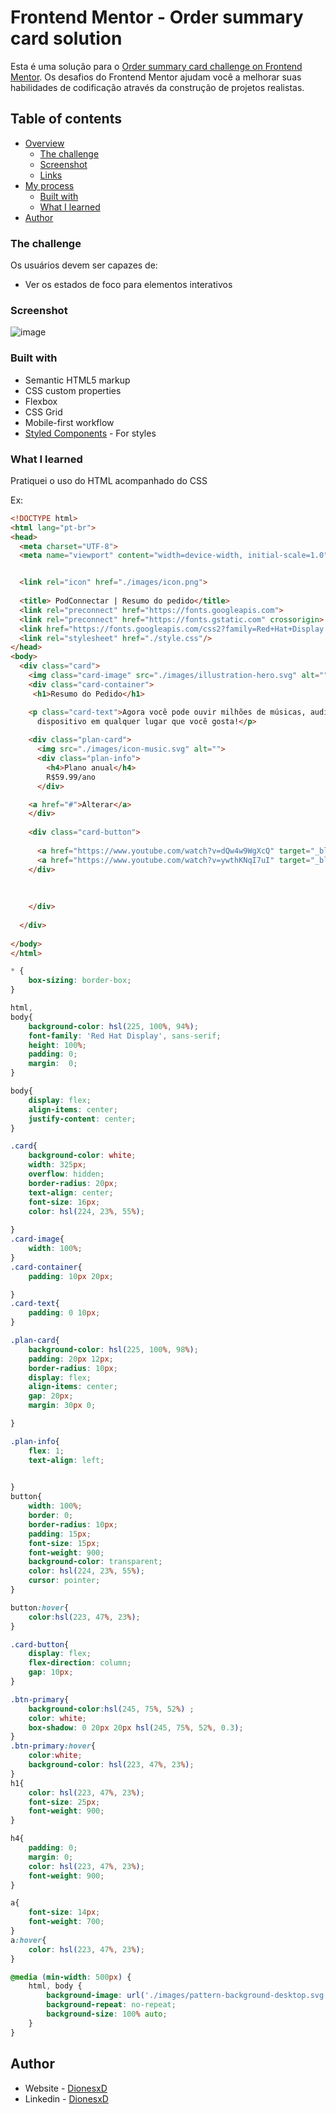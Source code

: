 # Frontend Mentor - Order summary card solution

Esta é uma solução para o [Order summary card challenge on Frontend Mentor](https://www.frontendmentor.io/challenges/order-summary-component-QlPmajDUj). Os desafios do Frontend Mentor ajudam você a melhorar suas habilidades de codificação através da construção de projetos realistas. 

## Table of contents

- [Overview](#overview)
  - [The challenge](#the-challenge)
  - [Screenshot](#screenshot)
  - [Links](#links)
- [My process](#my-process)
  - [Built with](#built-with)
  - [What I learned](#what-i-learned)
- [Author](#author)


### The challenge

Os usuários devem ser capazes de:

- Ver os estados de foco para elementos interativos
​

### Screenshot

![image](https://github.com/DionesxD/Projeto_ResumoPedido/assets/110851857/d096f8d0-1b7d-4fd8-9df2-edd64d19b721)





### Built with

- Semantic HTML5 markup
- CSS custom properties
- Flexbox
- CSS Grid
- Mobile-first workflow
- [Styled Components](https://styled-components.com/) - For styles



### What I learned

Pratiquei o uso do HTML acompanhado do CSS

Ex:

```html
<!DOCTYPE html>
<html lang="pt-br">
<head>
  <meta charset="UTF-8">
  <meta name="viewport" content="width=device-width, initial-scale=1.0"> <!-- displays site properly based on user's device -->


  <link rel="icon" href="./images/icon.png">
  
  <title> PodConnectar | Resumo do pedido</title>
  <link rel="preconnect" href="https://fonts.googleapis.com">
  <link rel="preconnect" href="https://fonts.gstatic.com" crossorigin>
  <link href="https://fonts.googleapis.com/css2?family=Red+Hat+Display:wght@500;700;900&display=swap" rel="stylesheet">
  <link rel="stylesheet" href="./style.css"/>
</head>
<body>
  <div class="card">
    <img class="card-image" src="./images/illustration-hero.svg" alt="">
    <div class="card-container">
     <h1>Resumo do Pedido</h1>

    <p class="card-text">Agora você pode ouvir milhões de músicas, audiolivros e podcasts em qualquer
      dispositivo em qualquer lugar que você gosta!</p>
  
    <div class="plan-card">
      <img src="./images/icon-music.svg" alt="">
      <div class="plan-info">
        <h4>Plano anual</h4>
        R$59.99/ano
      </div>

    <a href="#">Alterar</a> 
    </div>
  
    <div class="card-button">
      
      <a href="https://www.youtube.com/watch?v=dQw4w9WgXcQ" target="_blank"> <button class="btn-primary">Efetuar a compra</button> </a>
      <a href="https://www.youtube.com/watch?v=ywthKNqI7uI" target="_blank"> <button>Cancelar o pedido</button> </a>
    </div>
    
    
    
    </div>
    
  </div>
  
</body>
</html>
```
```css
* {
    box-sizing: border-box;
}

html, 
body{
    background-color: hsl(225, 100%, 94%);
    font-family: 'Red Hat Display', sans-serif;
    height: 100%;
    padding: 0;
    margin:  0;
}

body{
    display: flex;
    align-items: center;
    justify-content: center;
}

.card{
    background-color: white;
    width: 325px;
    overflow: hidden;
    border-radius: 20px;
    text-align: center;
    font-size: 16px;
    color: hsl(224, 23%, 55%);
    
}
.card-image{
    width: 100%;
}
.card-container{
    padding: 10px 20px;

}
.card-text{
    padding: 0 10px;
}

.plan-card{
    background-color: hsl(225, 100%, 98%);
    padding: 20px 12px;
    border-radius: 10px;
    display: flex;
    align-items: center;
    gap: 20px;
    margin: 30px 0;

}

.plan-info{
    flex: 1;
    text-align: left;
    

}
button{
    width: 100%;
    border: 0;
    border-radius: 10px;
    padding: 15px;
    font-size: 15px;
    font-weight: 900;  
    background-color: transparent;
    color: hsl(224, 23%, 55%);
    cursor: pointer;   
}

button:hover{
    color:hsl(223, 47%, 23%);
}

.card-button{
    display: flex;
    flex-direction: column;
    gap: 10px;
}

.btn-primary{
    background-color:hsl(245, 75%, 52%) ;
    color: white;
    box-shadow: 0 20px 20px hsl(245, 75%, 52%, 0.3);
}
.btn-primary:hover{
    color:white;
    background-color: hsl(223, 47%, 23%);
}
h1{
    color: hsl(223, 47%, 23%);
    font-size: 25px;
    font-weight: 900;
}

h4{
    padding: 0;
    margin: 0;
    color: hsl(223, 47%, 23%);
    font-weight: 900;
}

a{
    font-size: 14px;
    font-weight: 700;
}
a:hover{
    color: hsl(223, 47%, 23%);
}

@media (min-width: 500px) {
    html, body {
        background-image: url('./images/pattern-background-desktop.svg');
        background-repeat: no-repeat;
        background-size: 100% auto;
    }
}
```

## Author

- Website - [DionesxD](https://www.github.com/DionesxD)
- Linkedin - [DionesxD](https://www.linkedin.com/johnnyalejandro)



